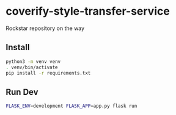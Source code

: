 # coverify-style-transfer-service

Rockstar repository on the way

## Install

```bash
python3 -m venv venv
. venv/bin/activate
pip install -r requirements.txt
```

## Run Dev

```bash
FLASK_ENV=development FLASK_APP=app.py flask run
```